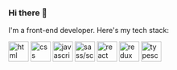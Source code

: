 ### Hi there 👋

I'm a front-end developer. Here's my tech stack:  

<img alt="html" src="https://github.com/emiliaweb/emiliaweb/assets/81705094/b32fdf57-61ee-427a-88be-787becb8146b" width="40">
<img alt="css" src="https://github.com/emiliaweb/emiliaweb/assets/81705094/e77b25d8-aa61-478a-aaed-077766c5ea8e" width="40">
<img alt="javascript" src="https://github.com/emiliaweb/emiliaweb/assets/81705094/02f3624d-2ae4-4f48-b04d-33f7d892140d" width="40">
<img alt="sass/scss" src="https://github.com/emiliaweb/emiliaweb/assets/81705094/8c26968d-e2d6-4ec0-ba0b-d6b55466f1fd" width="40">
<img alt="react" src="https://github.com/emiliaweb/emiliaweb/assets/81705094/1a364bbc-ddfb-4676-b0b2-de29992d0b7b" width="40">
<img alt="redux" src="https://github.com/emiliaweb/emiliaweb/assets/81705094/e9355d99-ddf1-44e7-a207-6f996ade551f" width="40">
<img alt="typescript" src="https://github.com/emiliaweb/emiliaweb/assets/81705094/a22680e8-40dc-4459-912b-85e71ca11d72" width="40">
